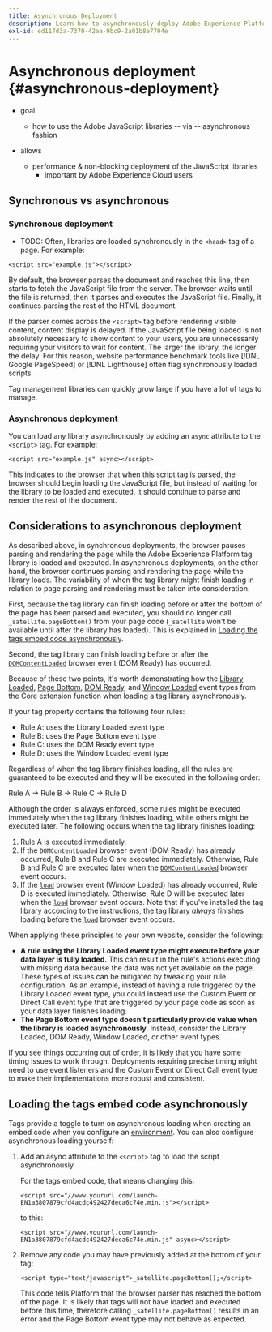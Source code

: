 ```yaml
---
title: Asynchronous Deployment
description: Learn how to asynchronously deploy Adobe Experience Platform tag libraries on your website.
exl-id: ed117d3a-7370-42aa-9bc9-2a01b8e7794e
---
```

# Asynchronous deployment {#asynchronous-deployment}

* goal
  * how to use the Adobe JavaScript libraries -- via -- asynchronous fashion

* allows
  * performance & non-blocking deployment of the JavaScript libraries
    * important by Adobe Experience Cloud users

## Synchronous vs asynchronous

### Synchronous deployment

* TODO:
Often, libraries are loaded synchronously in the `<head>` tag of a page. For example:

```markup
<script src="example.js"></script>
```

By default, the browser parses the document and reaches this line, then starts to fetch the JavaScript file from the server. The browser waits until the file is returned, then it parses and executes the JavaScript file. Finally, it continues parsing the rest of the HTML document.

If the parser comes across the `<script>` tag before rendering visible content, content display is delayed. If the JavaScript file being loaded is not absolutely necessary to show content to your users, you are unnecessarily requiring your visitors to wait for content. The larger the library, the longer the delay.  For this reason, website performance benchmark tools like [!DNL Google PageSpeed] or [!DNL Lighthouse] often flag synchronously loaded scripts.

Tag management libraries can quickly grow large if you have a lot of tags to manage.

### Asynchronous deployment

You can load any library asynchronously by adding an `async` attribute to the `<script>` tag. For example:

```markup
<script src="example.js" async></script>
```

This indicates to the browser that when this script tag is parsed, the browser should begin loading the JavaScript file, but instead of waiting for the library to be loaded and executed, it should continue to parse and render the rest of the document.

## Considerations to asynchronous deployment

As described above, in synchronous deployments, the browser pauses parsing and rendering the page while the Adobe Experience Platform tag library is loaded and executed. In asynchronous deployments, on the other hand, the browser continues parsing and rendering the page while the library loads. The variability of when the tag library might finish loading in relation to page parsing and rendering must be taken into consideration.

First, because the tag library can finish loading before or after the bottom of the page has been parsed and executed, you should no longer call `_satellite.pageBottom()` from your page code (`_satellite` won't be available until after the library has loaded). This is explained in [Loading the tags embed code asynchronously](#loading-the-tags-embed-code-asynchronously).

Second, the tag library can finish loading before or after the [`DOMContentLoaded`](https://developer.mozilla.org/en-US/docs/Web/Events/DOMContentLoaded) browser event (DOM Ready) has occurred.

Because of these two points, it's worth demonstrating how the [Library Loaded](../../extensions/client/core/overview.md#library-loaded-page-top), [Page Bottom](../../extensions/client/core/overview.md#page-bottom), [DOM Ready](../../extensions/client/core/overview.md#page-bottom), and [Window Loaded](../../extensions/client/core/overview.md#window-loaded) event types from the Core extension function when loading a tag library asynchronously.

If your tag property contains the following four rules:

* Rule A: uses the Library Loaded event type
* Rule B: uses the Page Bottom event type
* Rule C: uses the DOM Ready event type
* Rule D: uses the Window Loaded event type

Regardless of when the tag library finishes loading, all the rules are guaranteed to be executed and they will be executed in the following order:

Rule A → Rule B → Rule C → Rule D

Although the order is always enforced, some rules might be executed immediately when the tag library finishes loading, while others might be executed later. The following occurs when the tag library finishes loading:

1. Rule A is executed immediately.
1. If the `DOMContentLoaded` browser event (DOM Ready) has already occurred, Rule B and Rule C are executed immediately. Otherwise, Rule B and Rule C are executed later when the [`DOMContentLoaded`](https://developer.mozilla.org/en-US/docs/Web/Events/DOMContentLoaded) browser event occurs.
1. If the [`load`](https://developer.mozilla.org/en-US/docs/Web/Events/load) browser event (Window Loaded) has already occurred, Rule D is executed immediately. Otherwise, Rule D will be executed later when the [`load`](https://developer.mozilla.org/en-US/docs/Web/Events/load) browser event occurs. Note that if you've installed the tag library according to the instructions, the tag library *always* finishes loading before the [`load`](https://developer.mozilla.org/en-US/docs/Web/Events/load) browser event occurs.

When applying these principles to your own website, consider the following:

* **A rule using the Library Loaded event type might execute before your data layer is fully loaded.**  This can result in the rule's actions executing with missing data because the data was not yet available on the page. These types of issues can be mitigated by tweaking your rule configuration. As an example, instead of having a rule triggered by the Library Loaded event type, you could instead use the Custom Event or Direct Call event type that are triggered by your page code as soon as your data layer finishes loading.
* **The Page Bottom event type doesn't particularly provide value when the library is loaded asynchronously.**  Instead, consider the Library Loaded, DOM Ready, Window Loaded, or other event types.

If you see things occurring out of order, it is likely that you have some timing issues to work through. Deployments requiring precise timing might need to use event listeners and the Custom Event or Direct Call event type to make their implementations more robust and consistent.

## Loading the tags embed code asynchronously

Tags provide a toggle to turn on asynchronous loading when creating an embed code when you configure an [environment](../publishing/environments.md). You can also configure asynchronous loading yourself:

1. Add an async attribute to the `<script>` tag to load the script asynchronously.

   For the tags embed code, that means changing this:

   ```markup
   <script src="//www.yoururl.com/launch-EN1a3807879cfd4acdc492427deca6c74e.min.js"></script>
   ```

   to this:

   ```markup
   <script src="//www.yoururl.com/launch-EN1a3807879cfd4acdc492427deca6c74e.min.js" async></script>
   ```

1. Remove any code you may have previously added at the bottom of your tag:

   ```markup
   <script type="text/javascript">_satellite.pageBottom();</script>
   ```

   This code tells Platform that the browser parser has reached the bottom of the page. It is likely that tags will not have loaded and executed before this time, therefore calling `_satellite.pageBottom()` results in an error and the Page Bottom event type may not behave as expected.
